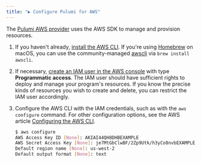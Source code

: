 ```yaml
---
title: "▶ Configure Pulumi for AWS"
---
```


<!-- LINKS -->
[Pulumi AWS provider]: ../reference/aws.html
[iam-user-console]: https://docs.aws.amazon.com/IAM/latest/UserGuide/id_users_create.html#id_users_create_console
[configure-aws-cli]: https://docs.aws.amazon.com/cli/latest/userguide/cli-chap-getting-started.html

The [Pulumi AWS provider] uses the AWS SDK to manage and provision resources. 

1.  If you haven't already, [install the AWS CLI](https://docs.aws.amazon.com/cli/latest/userguide/installing.html). If you're using [Homebrew](https://brew.sh/) on macOS, you can use the community-managed [awscli](http://formulae.brew.sh/formula/awscli) via `brew install awscli`.

2.  If necessary, [create an IAM user in the AWS console][iam-user-console] with type  **Programmatic access**. The IAM user should have sufficient rights to deploy and manage your program's resources. If you know the precise kinds of resources you wish to create and delete, you can restrict the IAM user accordingly.

3.  Configure the AWS CLI with the IAM credentials, such as with the `aws configure` command. For other configuration options, see the AWS article [Configuring the AWS CLI][configure-aws-cli].

    ```bash
    $ aws configure
    AWS Access Key ID [None]: AKIAI44QH8DHBEXAMPLE
    AWS Secret Access Key [None]: je7MtGbClwBF/2Zp9Utk/h3yCo8nvbEXAMPLEKEY
    Default region name [None]: us-west-2
    Default output format [None]: text
    ```
